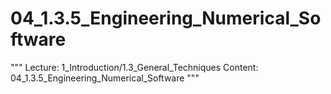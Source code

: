 # 04_1.3.5_Engineering_Numerical_Software

"""
Lecture: 1_Introduction/1.3_General_Techniques
Content: 04_1.3.5_Engineering_Numerical_Software
"""

